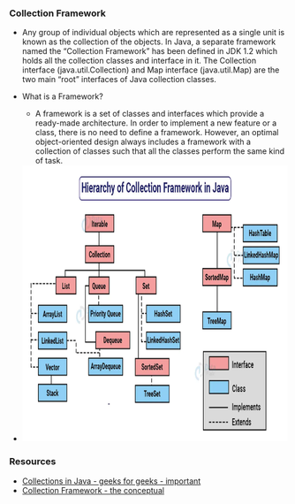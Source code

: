 ### Collection Framework
* Any group of individual objects which are represented as a single unit is known as the collection of the objects. In Java, a separate framework named the “Collection Framework” has been defined in JDK 1.2 which holds all the collection classes and interface in it.
The Collection interface (java.util.Collection) and Map interface (java.util.Map) are the two main “root” interfaces of Java collection classes.
* What is a Framework?
  * A framework is a set of classes and interfaces which provide a ready-made architecture. In order to implement a new feature or a class, there is no need to define a framework. However, an optimal object-oriented design always includes a framework with a collection of classes such that all the classes perform the same kind of task.

* <img height="500" src="../../assets/images/hierarchy-of-collection-framework-in-java.webp" width="700"/>

### Resources
* [Collections in Java - geeks for geeks - important](https://www.geeksforgeeks.org/collections-in-java-2/)
* [Collection Framework - the conceptual](https://www.youtube.com/watch?v=Ngjl03nTTO8)